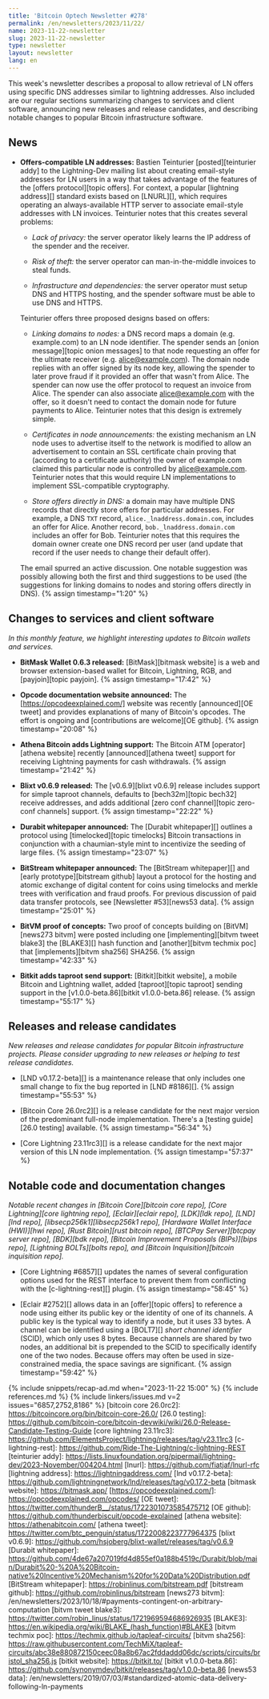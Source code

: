 ```yaml
---
title: 'Bitcoin Optech Newsletter #278'
permalink: /en/newsletters/2023/11/22/
name: 2023-11-22-newsletter
slug: 2023-11-22-newsletter
type: newsletter
layout: newsletter
lang: en
---
```

This week's newsletter describes a proposal to allow retrieval of LN
offers using specific DNS addresses similar to lightning addresses.
Also included are our regular sections summarizing changes to services
and client software, announcing new releases and release candidates, and
describing notable changes to popular Bitcoin infrastructure software.

## News

- **Offers-compatible LN addresses:** Bastien Teinturier
  [posted][teinturier addy] to the Lightning-Dev mailing list about
  creating email-style addresses for LN users in a way that takes
  advantage of the features of the [offers protocol][topic offers].  For
  context, a popular [lightning address][] standard exists based on
  [LNURL][], which requires operating an always-available HTTP server to
  associate email-style addresses with LN invoices.  Teinturier notes
  that this creates several problems:

  - _Lack of privacy:_ the server operator likely learns the IP
    address of the spender and the receiver.

  - _Risk of theft:_ the server operator can man-in-the-middle
    invoices to steal funds.

  - _Infrastructure and dependencies:_ the server operator must setup
    DNS and HTTPS hosting, and the spender software must be able to
    use DNS and HTTPS.

  Teinturier offers three proposed designs based on offers:

  - _Linking domains to nodes:_ a DNS record maps a domain (e.g.
    example.com) to an LN node identifier.  The spender sends an
    [onion message][topic onion messages] to that node requesting an
    offer for the ultimate receiver (e.g. alice@example.com).  The
    domain node replies with an offer signed by its node key, allowing
    the spender to later prove fraud if it provided an offer that
    wasn't from Alice.  The spender can now use the offer protocol to
    request an invoice from Alice.  The spender can also associate
    alice@example.com with the offer, so it doesn't need to contact
    the domain node for future payments to Alice.  Teinturier notes
    that this design is extremely simple.

  - _Certificates in node announcements:_ the existing mechanism an LN
    node uses to advertise itself to the network is modified to allow
    an advertisement to contain an SSL certificate chain proving that
    (according to a certificate authority) the owner of example.com
    claimed this particular node is controlled by alice@example.com.
    Teinturier notes that this would require LN implementations to
    implement SSL-compatible cryptography.

  - _Store offers directly in DNS:_ a domain may have multiple DNS
    records that directly store offers for particular addresses.  For
    example, a DNS `TXT` record, `alice._lnaddress.domain.com`,
    includes an offer for Alice.  Another record,
    `bob._lnaddress.domain.com` includes an offer for Bob.  Teinturier
    notes that this requires the domain owner create one DNS record
    per user (and update that record if the user needs to change their
    default offer).

  The email spurred an active discussion.  One notable suggestion was
  possibly allowing both the first and third suggestions to be used (the
  suggestions for linking domains to nodes and storing offers directly
  in DNS). {% assign timestamp="1:20" %}

## Changes to services and client software

*In this monthly feature, we highlight interesting updates to Bitcoin
wallets and services.*

- **BitMask Wallet 0.6.3 released:**
  [BitMask][bitmask website] is a web and browser extension-based wallet for Bitcoin,
  Lightning, RGB, and [payjoin][topic payjoin]. {% assign timestamp="17:42" %}

- **Opcode documentation website announced:**
  The [https://opcodeexplained.com/] website was recently [announced][OE tweet]
  and provides explanations of many of Bitcoin's opcodes. The effort is ongoing
  and [contributions are welcome][OE github]. {% assign timestamp="20:08" %}

- **Athena Bitcoin adds Lightning support:**
  The Bitcoin ATM [operator][athena website] recently [announced][athena tweet]
  support for receiving Lightning payments for cash withdrawals. {% assign timestamp="21:42" %}

- **Blixt v0.6.9 released:**
  The [v0.6.9][blixt v0.6.9] release includes support for simple taproot
  channels, defaults to [bech32m][topic bech32] receive addresses, and adds
  additional [zero conf channel][topic zero-conf channels] support. {% assign timestamp="22:22" %}

- **Durabit whitepaper announced:**
  The [Durabit whitepaper][] outlines a protocol using [timelocked][topic
  timelocks] Bitcoin transactions in conjunction with a chaumian-style mint
  to incentivize the seeding of large files. {% assign timestamp="23:07" %}

- **BitStream whitepaper announced:**
  The [BitStream whitepaper][] and [early prototype][bitstream github] layout a
  protocol for the hosting and atomic exchange of digital content for
  coins using timelocks and merkle trees with verification and fraud
  proofs.  For previous discussion of paid data transfer protocols, see
  [Newsletter #53][news53 data]. {% assign timestamp="25:01" %}

- **BitVM proof of concepts:**
  Two proof of concepts building on [BitVM][news273 bitvm] were posted including
  one [implementing][bitvm tweet blake3] the [BLAKE3][] hash function and
  [another][bitvm techmix poc] that [implements][bitvm sha256] SHA256. {% assign timestamp="42:33" %}

- **Bitkit adds taproot send support:**
  [Bitkit][bitkit website], a mobile Bitcoin and Lightning wallet, added
  [taproot][topic taproot] sending support in the [v1.0.0-beta.86][bitkit
  v1.0.0-beta.86] release. {% assign timestamp="55:17" %}

## Releases and release candidates

*New releases and release candidates for popular Bitcoin infrastructure
projects.  Please consider upgrading to new releases or helping to test
release candidates.*

- [LND v0.17.2-beta][] is a maintenance release that only includes one
  small change to fix the bug reported in [LND #8186][]. {% assign timestamp="55:53" %}

- [Bitcoin Core 26.0rc2][] is a release candidate for the next major
  version of the predominant full-node implementation. There's a [testing
  guide][26.0 testing] available. {% assign timestamp="56:34" %}

- [Core Lightning 23.11rc3][] is a release candidate for the next
  major version of this LN node implementation. {% assign timestamp="57:37" %}

## Notable code and documentation changes

*Notable recent changes in [Bitcoin Core][bitcoin core repo], [Core
Lightning][core lightning repo], [Eclair][eclair repo], [LDK][ldk repo],
[LND][lnd repo], [libsecp256k1][libsecp256k1 repo], [Hardware Wallet
Interface (HWI)][hwi repo], [Rust Bitcoin][rust bitcoin repo], [BTCPay
Server][btcpay server repo], [BDK][bdk repo], [Bitcoin Improvement
Proposals (BIPs)][bips repo], [Lightning BOLTs][bolts repo], and
[Bitcoin Inquisition][bitcoin inquisition repo].*

- [Core Lightning #6857][] updates the names of several configuration
  options used for the REST interface to prevent them from conflicting
  with the [c-lightning-rest][] plugin. {% assign timestamp="58:45" %}

- [Eclair #2752][] allows data in an [offer][topic offers] to reference
  a node using either its public key or the identity of one of its
  channels.  A public key is the typical way to identify a node, but it
  uses 33 bytes.  A channel can be identified using a [BOLT7][] _short
  channel identifier_ (SCID), which only uses 8 bytes. Because channels
  are shared by two nodes, an additional bit is prepended to the SCID to
  specifically identify one of the two nodes.  Because offers may often
  be used in size-constrained media, the space savings are significant. {% assign timestamp="59:42" %}

{% include snippets/recap-ad.md when="2023-11-22 15:00" %}
{% include references.md %}
{% include linkers/issues.md v=2 issues="6857,2752,8186" %}
[bitcoin core 26.0rc2]: https://bitcoincore.org/bin/bitcoin-core-26.0/
[26.0 testing]: https://github.com/bitcoin-core/bitcoin-devwiki/wiki/26.0-Release-Candidate-Testing-Guide
[core lightning 23.11rc3]: https://github.com/ElementsProject/lightning/releases/tag/v23.11rc3
[c-lightning-rest]: https://github.com/Ride-The-Lightning/c-lightning-REST
[teinturier addy]: https://lists.linuxfoundation.org/pipermail/lightning-dev/2023-November/004204.html
[lnurl]: https://github.com/fiatjaf/lnurl-rfc
[lightning address]: https://lightningaddress.com/
[lnd v0.17.2-beta]: https://github.com/lightningnetwork/lnd/releases/tag/v0.17.2-beta
[bitmask website]: https://bitmask.app/
[https://opcodeexplained.com/]: https://opcodeexplained.com/opcodes/
[OE tweet]: https://twitter.com/thunderB__/status/1722301073585475712
[OE github]: https://github.com/thunderbiscuit/opcode-explained
[athena website]: https://athenabitcoin.com/
[athena tweet]: https://twitter.com/btc_penguin/status/1722008223777964375
[blixt v0.6.9]: https://github.com/hsjoberg/blixt-wallet/releases/tag/v0.6.9
[Durabit whitepaper]: https://github.com/4de67a207019fd4d855ef0a188b4519c/Durabit/blob/main/Durabit%20-%20A%20Bitcoin-native%20Incentive%20Mechanism%20for%20Data%20Distribution.pdf
[BitStream whitepaper]: https://robinlinus.com/bitstream.pdf
[bitstream github]: https://github.com/robinlinus/bitstream
[news273 bitvm]: /en/newsletters/2023/10/18/#payments-contingent-on-arbitrary-computation
[bitvm tweet blake3]: https://twitter.com/robin_linus/status/1721969594686926935
[BLAKE3]: https://en.wikipedia.org/wiki/BLAKE_(hash_function)#BLAKE3
[bitvm techmix poc]: https://techmix.github.io/tapleaf-circuits/
[bitvm sha256]: https://raw.githubusercontent.com/TechMiX/tapleaf-circuits/abc38e880872150ceec08a8b67ac2fddaddd06dc/scripts/circuits/bristol_sha256.js
[bitkit website]: https://bitkit.to/
[bitkit v1.0.0-beta.86]: https://github.com/synonymdev/bitkit/releases/tag/v1.0.0-beta.86
[news53 data]: /en/newsletters/2019/07/03/#standardized-atomic-data-delivery-following-ln-payments
